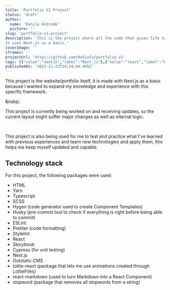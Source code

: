 ```yaml
---
title: 'Portfolio V1 Project'
status: 'draft'
author:
  name: 'Danilo Andrade'
  picture: ''
slug: 'portfolio-v1-project'
description: 'This is the project where all the code that gives life to this website/portfolio is stored.
It uses Next.js as a basis.'
coverImage: ''
iframes: ''
projectUrl: 'https://github.com/HoSiuFu/portfolio-v1'
tags: [{"value":"nextJs","label":"Next.js"},{"value":"react","label":"React"},{"value":"scss","label":"SCSS"},{"value":"typescript","label":"Typescript"},{"label":"LottieFiles","value":"lottieFiles"},{"label":"Outstatic CMS","value":"outstaticCms"},{"label":"Markdown","value":"markdown"},{"value":"html","label":"HTML"},{"value":"webDevelopment","label":"Web Development"},{"value":"frontendDevelopment","label":"Frontend Development"},{"label":"Vercel","value":"vercel"},{"value":"wip (workInProgress)","label":"WIP (Work in progress)"},{"label":"Cypress","value":"cypress"},{"label":"ESLint","value":"esLint"},{"label":"Prettier","value":"prettier"},{"label":"Stylelint","value":"stylelint"}]
publishedAt: '2023-11-22T14:24:44.465Z'
---
```


This project is the website/portfolio itself, it is made with Next.js as a basis because I wanted to expand my knowledge and experience with this specific framework.

&nsbp;

This project is currently being worked on and receiving updates, so the current layout might suffer major changes as well as internal logic.

&nbsp;

This project is also being used for me to test and practice what I've learned with previous experiences and learn new technologies and apply them, this helps me keep myself updated and capable.

## Technology stack

For this project, the following packages were used:

- HTML
- Yarn
- Typescript
- SCSS
- Hygen (code generator used to create Component Templates)
- Husky (pre-commit tool to check if everything is right before being able to commit)
- ESLint
- Prettier (code formatting)
- Stylelint
- React
- Storybook
- Cypress (for unit testing)
- Next.js
- Outstatic CMS
- lottie-react (package that lets me use animations created through LottieFiles)
- react-markdown (used to turn Markdown into a React Component)
- stopword (package that removes all stopwords from a string)